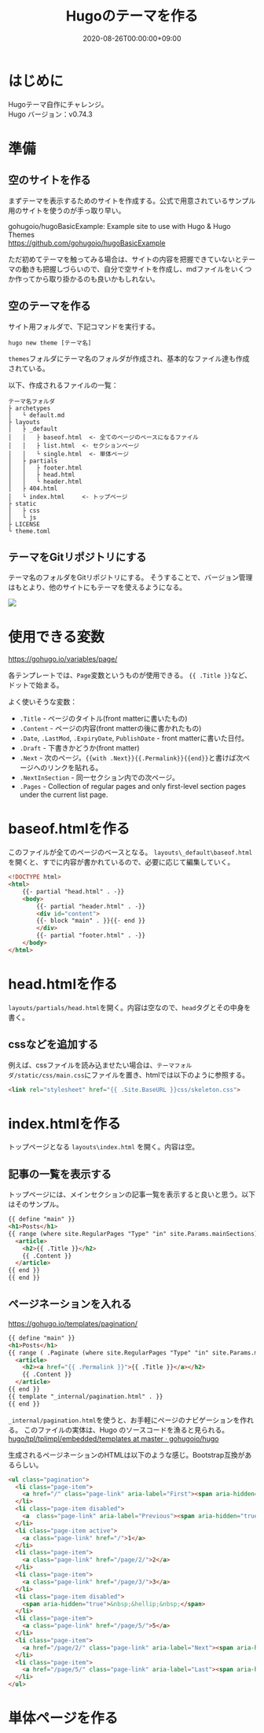 ﻿---
title: "Hugoのテーマを作る"
date: 2020-08-26T00:00:00+09:00
tags: ["Hugo"]
draft: true
---

# はじめに
Hugoテーマ自作にチャレンジ。  
Hugo バージョン：v0.74.3

# 準備
## 空のサイトを作る
まずテーマを表示するためのサイトを作成する。公式で用意されているサンプル用のサイトを使うのが手っ取り早い。

gohugoio/hugoBasicExample: Example site to use with Hugo & Hugo Themes  
https://github.com/gohugoio/hugoBasicExample

ただ初めてテーマを触ってみる場合は、サイトの内容を把握できていないとテーマの動きも把握しづらいので、自分で空サイトを作成し、mdファイルをいくつか作ってから取り掛かるのも良いかもしれない。

## 空のテーマを作る
サイト用フォルダで、下記コマンドを実行する。

```
hugo new theme [テーマ名]
```

`themes`フォルダにテーマ名のフォルダが作成され、基本的なファイル達も作成されている。

以下、作成されるファイルの一覧：

    テーマ名フォルダ
    ├ archetypes
    │   └ default.md
    ├ layouts
    │   ├ _default
    │   │   ├ baseof.html  <- 全てのページのベースになるファイル
    │   │   ├ list.html  <- セクションページ
    │   │   └ single.html  <- 単体ページ
    │   ├ partials
    │   │   ├ footer.html
    │   │   ├ head.html
    │   │   └ header.html
    │   ├ 404.html
    │   └ index.html     <- トップページ
    ├ static
    │   ├ css
    │   └ js
    ├ LICENSE
    └ theme.toml

## テーマをGitリポジトリにする
テーマ名のフォルダをGitリポジトリにする。
そうすることで、バージョン管理はもとより、他のサイトにもテーマを使えるようになる。

![](2020-08-26-10-46-24.png)

# 使用できる変数
https://gohugo.io/variables/page/

各テンプレートでは、`Page`変数というものが使用できる。
`{{ .Title }}`など、ドットで始まる。

よく使いそうな変数：

* `.Title` - ページのタイトル(front matterに書いたもの)
* `.Content` - ページの内容(front matterの後に書かれたもの)
* `.Date`, `.LastMod`, `.ExpiryDate`, `PublishDate` - front matterに書いた日付。
* `.Draft` - 下書きかどうか(front matter)
* `.Next` - 次のページ。`{{with .Next}}{{.Permalink}}{{end}}`と書けば次ページへのリンクを貼れる。
* `.NextInSection` - 同一セクション内での次ページ。
* `.Pages` - Collection of regular pages and only first-level section pages under the current list page.

# baseof.htmlを作る
このファイルが全てのページのベースとなる。
`layouts\_default\baseof.html`を開くと、すでに内容が書かれているので、必要に応じて編集していく。

```html
<!DOCTYPE html>
<html>
    {{- partial "head.html" . -}}
    <body>
        {{- partial "header.html" . -}}
        <div id="content">
        {{- block "main" . }}{{- end }}
        </div>
        {{- partial "footer.html" . -}}
    </body>
</html>
```

# head.htmlを作る
`layouts/partials/head.html`を開く。内容は空なので、`head`タグとその中身を書く。

## cssなどを追加する
例えば、cssファイルを読み込ませたい場合は、`テーマフォルダ/static/css/main.css`にファイルを置き、htmlでは以下のように参照する。

```html
<link rel="stylesheet" href="{{ .Site.BaseURL }}css/skeleton.css">
```

# index.htmlを作る
トップページとなる `layouts\index.html` を開く。内容は空。

## 記事の一覧を表示する
トップページには、メインセクションの記事一覧を表示すると良いと思う。以下はそのサンプル。

```html
{{ define "main" }}
<h1>Posts</h1>
{{ range (where site.RegularPages "Type" "in" site.Params.mainSections) }}
  <article>
    <h2>{{ .Title }}</h2>
    {{ .Content }}
  </article>
{{ end }}
{{ end }}
```
## ページネーションを入れる
https://gohugo.io/templates/pagination/

```html
{{ define "main" }}
<h1>Posts</h1>
{{ range ( .Paginate (where site.RegularPages "Type" "in" site.Params.mainSections)).Pages }}
  <article>
    <h2><a href="{{ .Permalink }}">{{ .Title }}</a></h2>
    {{ .Content }}
  </article>
{{ end }}
{{ template "_internal/pagination.html" . }}
{{ end }}
```

`_internal/pagination.html`を使うと、お手軽にページのナビゲーションを作れる。
このファイルの実体は、Hugo のソースコードを漁ると見られる。
[hugo/tpl/tplimpl/embedded/templates at master · gohugoio/hugo](https://github.com/gohugoio/hugo/tree/master/tpl/tplimpl/embedded/templates)

生成されるページネーションのHTMLは以下のような感じ。Bootstrap互換があるらしい。

```html
<ul class="pagination">
  <li class="page-item">
    <a href="/" class="page-link" aria-label="First"><span aria-hidden="true">&laquo;&laquo;</span></a>
  </li>
  <li class="page-item disabled">
    <a  class="page-link" aria-label="Previous"><span aria-hidden="true">&laquo;</span></a>
  </li>
  <li class="page-item active">
    <a class="page-link" href="/">1</a>
  </li>
  <li class="page-item">
    <a class="page-link" href="/page/2/">2</a>
  </li>
  <li class="page-item">
    <a class="page-link" href="/page/3/">3</a>
  </li>
  <li class="page-item disabled">
    <span aria-hidden="true">&nbsp;&hellip;&nbsp;</span>
  </li>
  <li class="page-item">
    <a class="page-link" href="/page/5/">5</a>
  </li>
  <li class="page-item">
    <a href="/page/2/" class="page-link" aria-label="Next"><span aria-hidden="true">&raquo;</span></a>
  </li>
  <li class="page-item">
    <a href="/page/5/" class="page-link" aria-label="Last"><span aria-hidden="true">&raquo;&raquo;</span></a>
  </li>
</ul>
```

# 単体ページを作る
